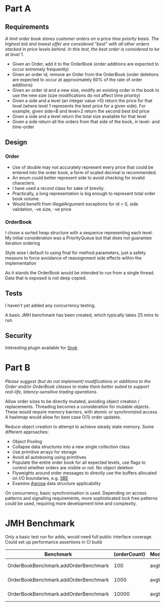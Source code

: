 # Part A

## Requirements

*A limit order book stores customer orders on a price time priority basis. The highest bid and lowest offer are
considered "best" with all other orders stacked in price levels behind. In this test, the best order is considered to be
at level 1.*

- Given an Order, add it to the OrderBook (order additions are expected to occur extremely frequently)
- Given an order id, remove an Order from the OrderBook (order deletions are expected to occur at approximately 60% of
  the rate of order additions)
- Given an order id and a new size, modify an existing order in the book to use the new size (size modifications do not
  affect time priority)
- Given a side and a level (an integer value >0) return the price for that level (where level 1 represents the best
  price for a given side). For example, given side=B and level=2 return the second best bid price
- Given a side and a level return the total size available for that level
- Given a side return all the orders from that side of the book, in level- and time-order

## Design

### Order

- Use of double may not accurately represent every price that could be entered into the order book, a form of scaled
  decimal is recommended.
- An enum could better represent side to avoid checking for invalid characters.
- I have used a record class for sake of brevity.
- Practically, a long representation is big enough to represent total order book volume.
- Would benefit from IllegalArgument exceptions for id > 0, side validation, -ve size, -ve price

### OrderBook

I chose a sorted heap structure with a sequence representing each level. My initial consideration was a PriorityQueue
but that does not guarantee iteration ordering

Style wise I default to using final for method parameters, just a safety measure to force avoidance of reassignment side
effects within the implementation

As it stands the OrderBook would be intended to run from a single thread. Data that is exposed is not deep copied.

## Tests

I haven't yet added any concurrency testing.

A basic JMH benchmark has been created, which typically takes 25 mins to run.

## Security

Interesting plugin available for [Snyk](https://docs.snyk.io/integrate-with-snyk/use-snyk-in-your-ide/jetbrains-plugins)

# Part B

*Please suggest (but do not implement) modifications or additions to the Order and/or OrderBook classes to make them
better
suited to support real-life, latency-sensitive trading operations.*

Allow order sizes to be directly mutated, avoiding object creation / replacements. Threading becomes a consideration for
mutable objects. These would require memory barriers, with atomic or synchronized access. A hashmap would allow for
best case O(1) order updates.

Reduce object creation to attempt to achieve steady state memory.
Some different approaches:

- Object Pooling
- Collapse data structures into a new single collection class
- Use primitive arrays for storage
- Avoid all autoboxing using primitives
- Populate the entire order book for all expected levels, use flags to control whether orders are visible or not. No
  object deletion
- Flyweights around order messages to directly use the buffers allocated on I/O boundaries,
  e.g. [SBE](https://github.com/real-logic/simple-binary-encoding/wiki/Sbe-Tool-Guide)
- Examine [Agrona](https://github.com/real-logic/agrona) data structure applicability

On concurrency, basic synchronisation is used. Depending on access patterns and signalling requirements, more
sophisticated lock free patterns could be used, requiring more development time and complexity.

# JMH Benchmark

Only a basic test run for adds, would need full public interface coverage.
Could set up performance assertions in CI build

| Benchmark                            | (orderCount) | Mode | Cnt | Score   | Error   | Units |
|--------------------------------------|--------------|------|-----|---------|---------|-------|
| OrderBookBenchmark.addOrderBenchmark | 100          | avgt | 25  | 1.846   | ± 0.077 | us/op |
| OrderBookBenchmark.addOrderBenchmark | 1000         | avgt | 25  | 32.089  | ± 1.853 | us/op |
| OrderBookBenchmark.addOrderBenchmark | 10000        | avgt | 25  | 548.494 | ± 7.422 | us/op |